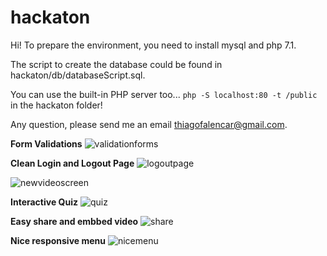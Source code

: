 # hackaton

Hi! 
To prepare the environment, you need to install mysql and php 7.1.

The script to create the database could be found in hackaton/db/databaseScript.sql.

You can use the built-in PHP server too... `php -S localhost:80 -t /public` in the hackaton folder!
 
Any question, please send me an email thiagofalencar@gmail.com.
 
**Form Validations**
![validationforms](https://cloud.githubusercontent.com/assets/390882/24848233/365fd42a-1d9c-11e7-8417-895bbd67aa73.png)

**Clean Login and Logout Page**
![logoutpage](https://cloud.githubusercontent.com/assets/390882/24848231/365fb3b4-1d9c-11e7-943c-cb97b0cd7dbc.png)

![newvideoscreen](https://cloud.githubusercontent.com/assets/390882/24848234/36627ca2-1d9c-11e7-8a62-6abbf0003457.png)

**Interactive Quiz**
![quiz](https://cloud.githubusercontent.com/assets/390882/24848443/2f3c7d0a-1d9d-11e7-9720-a87cffe4bc15.png)

**Easy share and embbed video**
![share](https://cloud.githubusercontent.com/assets/390882/24848544/8c318ea6-1d9d-11e7-8d09-d2e12a785427.png)

**Nice responsive menu**
![nicemenu](https://cloud.githubusercontent.com/assets/390882/24848583/cbc8a810-1d9d-11e7-94cf-99354ccfc3e7.png)
